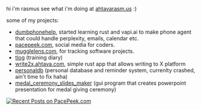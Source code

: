 hi i'm rasmus see what i'm doing at [ahtavarasm.us](https://ahtavarasm.us) :)

some of my projects:
- [dumbphonehelp](https://github.com/ahtavarasmus/dumbphonehelp), started learning rust and vapi.ai to make phone agent that could handle perplexity, emails, calendar etc.
- [pacepeek.com](https://pacepeek.com), social media for coders.
- [mugglelens.com](https://mugglelens.com), for tracking software projects.
- [tlog](https://github.com/ahtavarasmus/tlog) (training diary)
- [write2x.ahtava.com](https://write2x.ahtava.com), simple rust app that allows writing to X platform
- [personaldb](https://github.com/ahtavarasmus/personaldb) (personal database and reminder system, currenlty crashed, ain't time to fix haha)
- [medal_ceremony_slides_maker](https://github.com/ahtavarasmus/medal_cerenomy_slides_maker) (gui program that creates powerpoint presentation for medal giving ceremony)


[![Recent Posts on PacePeek.com](https://pacepeek.com/widget_svg/ahtavarasmus/3?fill_color=232626&stroke_color=0a8eb0&text_color=ffffff)](https://pacepeek.com/ahtavarasmus)
